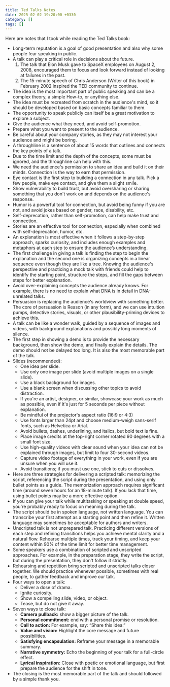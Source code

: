 ```yaml
---
title: Ted Talks Notes
date: 2025-02-02 19:20:00 +0330
category: []
tags: []
---
```


Here are notes that I took while reading the Ted Talks book:

- Long-term reputation is a goal of good presentation and also why some people fear speaking in public.
- A talk can play a critical role in decisions about the future.
  1. The talk that Elon Musk gave to SpaceX employees on August 2, 2008, encouraged them to focus and look forward instead of looking at failures in the past.
  2. The 15-minute speech of Chris Anderson (Writer of this book) in February 2002 inspired the TED community to continue.
- The idea is the most important part of public speaking and can be a complex theory, a simple How-to, or anything else.
- The idea must be recreated from scratch in the audience's mind, so it should be developed based on basic concepts familiar to them.
- The opportunity to speak publicly can itself be a great motivation to explore a subject.
- Give the audience what they need, and avoid self-promotion.
- Prepare what you want to present to the audience.
- Be careful about your company stories, as they may not interest your audience and might be boring.
- A throughline is a sentence of about 15 words that outlines and connects the key points of a talk.
- Due to the time limit and the depth of the concepts, some must be ignored, and the throughline can help with this.
- We need the audience's permission to share an idea and build it on their minds. Connection is the way to earn that permission.
- Eye contact is the first step to building a connection in any talk. Pick a few people, make eye contact, and give them a slight smile.
- Show vulnerability to build trust, but avoid oversharing or sharing something that you don't work on and depends on the audience's response.
- Humor is a powerful tool for connection, but avoid being funny if you are not, and avoid jokes based on gender, race, disability, etc.
- Self-deprecation, rather than self-promotion, can help make trust and connection.
- Stories are an effective tool for connection, especially when combined with self-deprecation, humor, etc.
- An explanation is most effective when it follows a step-by-step approach, sparks curiosity, and includes enough examples and metaphors at each step to ensure the audience’s understanding.
- The first challenge in giving a talk is finding the step to begin the explanation and the second one is organizing concepts in a linear sequence even though they are like a tree. Knowing the audience's perspective and practicing a mock talk with friends could help to identify the starting point, structure the steps, and fill the gaps between steps for better explanation.
- Avoid over-explaining concepts the audience already knows. For example, there is no need to explain what DNA is in detail in DNA-unrelated talks.
- Persuasion is replacing the audience's worldview with something better. The core of persuasion is Reason (in any form), and we can use intuition pumps, detective stories, visuals, or other plausibility-priming devices to achieve this.
- A talk can be like a wonder walk, guided by a sequence of images and videos, with background explanations and possibly long moments of silence.
- The first step in showing a demo is to provide the necessary background, then show the demo, and finally explain the details. The demo should not be delayed too long. It is also the most memorable part of the talk.
- Slides (recommended):
  - One idea per slide.
  - Use only one image per slide (avoid multiple images on a single slide).
  - Use a black background for images.
  - Use a blank screen when discussing other topics to avoid distraction.
  - If you're an artist, designer, or similar, showcase your work as much as possible, even if it's just for 5 seconds per piece without explanation.
  - Be mindful of the projector's aspect ratio (16:9 or 4:3)
  - Use fonts larger than 24pt and choose medium-weigh sans-serif fonts, such as Helvetica or Arial.
  - Avoid bullets, dashes, underlining, and italics, but bold text is fine.
  - Place image credits at the top-right corner rotated 90 degrees with a small font size.
  - Use high-quality videos with clear sound when your idea can not be explained through images, but limit to four 30-second videos.
  - Capture video footage of everything in your work, even if you are unsure when you will use it.
  - Avoid transitions; if you must use one, stick to cuts or dissolves.
- Here are three strategies for delivering a scripted talk: memorizing the script, referencing the script during the presentation, and using only bullet points as a guide. The memorization approach requires significant time (around seven hours for an 18-minute talk). If you lack that time, using bullet points may be a more effective option.
- If you can give your talk while multitasking or speaking at double speed, you're probably ready to focus on meaning during the talk.
- The script should be in spoken language, not written language. You can transcribe your first attempt as a starting point and then refine it. Written language may sometimes be acceptable for authors and writers.
- Unscripted talk is not unprepared talk. Practicing different versions of each step and refining transitions helps you achieve mental clarity and a natural flow. Rehearse multiple times, track your timing, and keep your content within 90% of the time limit for better time management.
- Some speakers use a combination of scripted and unscripted approaches. For example, in the preparation stage, they write the script, but during the presentation, they don't follow it strictly.
- Rehearsing and repetition bring scripted and unscripted talks closer together. We should practice whenever possible, sometimes with real people, to gather feedback and improve our talk.
- Four ways to open a talk:
  - Deliver a dose of drama.
  - Ignite curiosity.
  - Show a compelling slide, video, or object.
  - Tease, but do not give it away.
- Seven ways to close talk:
  - **Camera pullback:** show a bigger picture of the talk.
  - **Personal commitment:** end with a personal promise or resolution.
  - **Call to action:** For example, say: “Share this idea.”
  - **Value and vision:** Highlight the core message and future possibilities.
  - **Satisfying encapsulation:** Reframe your message in a memorable summary.
  - **Narrative symmetry:** Echo the beginning of your talk for a full-circle effect.
  - **Lyrical inspiration:** Close with poetic or emotional language, but first prepare the audience for the shift in tone.
- The closing is the most memorable part of the talk and should followed by a simple thank you.
